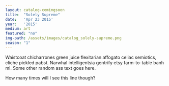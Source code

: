 ```yaml
---
layout: catalog-comingsoon
title:  "Solely Supreme"
date:   'Apr 23 2015'
year:	'2015'
medium: art
featured: "no"
img-path: /assets/images/catalog_solely-supreme.png
season: "1"
---
```


Waistcoat chicharrones green juice flexitarian affogato celiac semiotics, cliche pickled pabst. Narwhal intelligentsia gentrify etsy farm-to-table banh mi.
Some other random ass text goes here.

How many times will I see this line though?